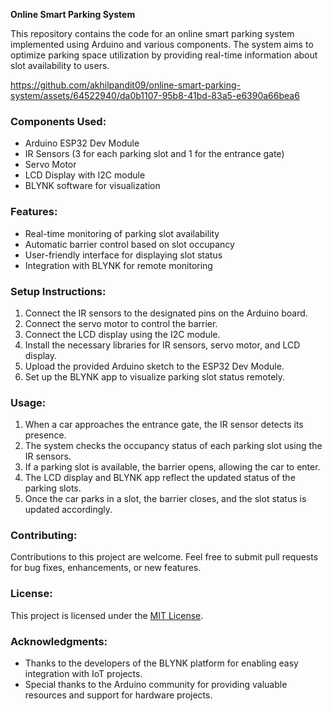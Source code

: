 **Online Smart Parking System**

This repository contains the code for an online smart parking system implemented using Arduino and various components. The system aims to optimize parking space utilization by providing real-time information about slot availability to users.

https://github.com/akhilpandit09/online-smart-parking-system/assets/64522940/da0b1107-95b8-41bd-83a5-e6390a66bea6

### Components Used:
- Arduino ESP32 Dev Module
- IR Sensors (3 for each parking slot and 1 for the entrance gate)
- Servo Motor
- LCD Display with I2C module
- BLYNK software for visualization

### Features:
- Real-time monitoring of parking slot availability
- Automatic barrier control based on slot occupancy
- User-friendly interface for displaying slot status
- Integration with BLYNK for remote monitoring

### Setup Instructions:
1. Connect the IR sensors to the designated pins on the Arduino board.
2. Connect the servo motor to control the barrier.
3. Connect the LCD display using the I2C module.
4. Install the necessary libraries for IR sensors, servo motor, and LCD display.
5. Upload the provided Arduino sketch to the ESP32 Dev Module.
6. Set up the BLYNK app to visualize parking slot status remotely.

### Usage:
1. When a car approaches the entrance gate, the IR sensor detects its presence.
2. The system checks the occupancy status of each parking slot using the IR sensors.
3. If a parking slot is available, the barrier opens, allowing the car to enter.
4. The LCD display and BLYNK app reflect the updated status of the parking slots.
5. Once the car parks in a slot, the barrier closes, and the slot status is updated accordingly.

### Contributing:
Contributions to this project are welcome. Feel free to submit pull requests for bug fixes, enhancements, or new features.

### License:
This project is licensed under the [MIT License](LICENSE).

### Acknowledgments:
- Thanks to the developers of the BLYNK platform for enabling easy integration with IoT projects.
- Special thanks to the Arduino community for providing valuable resources and support for hardware projects.
